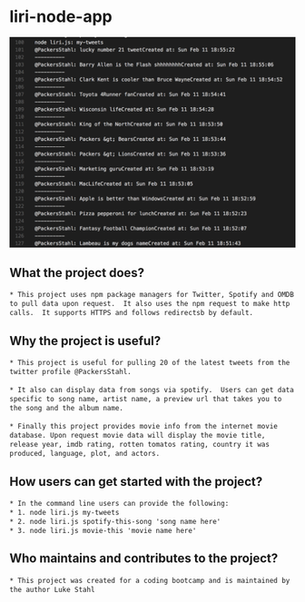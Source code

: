 # liri-node-app

![This is a screen shot of text file results](https://github.com/Stahlwalker/liri-node-app/blob/master/logfile.png)

## What the project does?
    * This project uses npm package managers for Twitter, Spotify and OMDB to pull data upon request.  It also uses the npm request to make http calls.  It supports HTTPS and follows redirectsb by default.  

## Why the project is useful?
    * This project is useful for pulling 20 of the latest tweets from the twitter profile @PackersStahl.  

    * It also can display data from songs via spotify.  Users can get data specific to song name, artist name, a preview url that takes you to the song and the album name.  

    * Finally this project provides movie info from the internet movie database. Upon request movie data will display the movie title, release year, imdb rating, rotten tomatos rating, country it was produced, language, plot, and actors.  

## How users can get started with the project?
    * In the command line users can provide the following:
    * 1. node liri.js my-tweets
    * 2. node liri.js spotify-this-song 'song name here'
    * 3. node liri.js movie-this 'movie name here'

## Who maintains and contributes to the project?
    * This project was created for a coding bootcamp and is maintained by the author Luke Stahl
